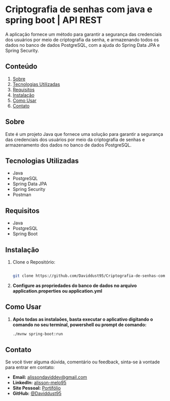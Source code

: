 # Criptografia de senhas com java e spring boot | API REST


<justify>
A aplicação fornece um método para garantir a segurança das credenciais dos usuários por meio de criptografia
da senha, e armazenando todos os dados no banco de dados PostgreSQL, com a ajuda do Spring Data JPA e 
Spring Security.
</justify>

## Conteúdo

1. [Sobre](#sobre)
2. [Tecnologias Utilizadas](#tecnologias-utilizadas)
3. [Requisitos](#requisitos)
4. [Instalação](#instalação)
5. [Como Usar](#como-usar)
6. [Contato](#contato)

## Sobre
<justify>
Este é um projeto Java que fornece uma solução para garantir a segurança das credenciais dos usuários por meio da criptografia de senhas e armazenamento dos dados no banco de dados PostgreSQL.
<justify>

## Tecnologias Utilizadas

- Java
- PostgreSQL
- Spring Data JPA
- Spring Security
- Postman

## Requisitos

   - Java
   - PostgreSQL
   - Spring Boot

## Instalação

1. Clone o Repositório:
   ```bash
   
   git clone https://github.com/Daviddust95/Criptografia-de-senhas-com-java-spring-boot-api-rest.git

2. **Configure as propriedades do banco de dados no arquivo application.properties ou application.yml**

 ## Como Usar
 
1. **Após todas as instalaões, basta executar o aplicativo digitando o comando no seu terminal, powershell ou prompt de comando:**
    ```bash
    ./mvnw spring-boot:run
## Contato
Se você tiver alguma dúvida, comentário ou feedback, sinta-se à vontade para entrar em contato:

- **Email:** alissondaviddev@gmail.com
- **LinkedIn:** [alisson-melo95](https://www.linkedin.com/in/alisson-melo95/) 
- **Site Pessoal:** [Portifólio](https://alissondev.tech)
- **GitHub:** [@Daviddust95](https://github.com/Daviddust95)
